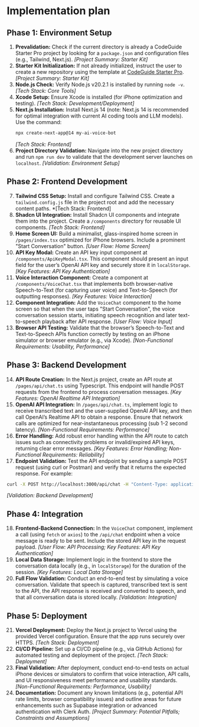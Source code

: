 # Implementation plan

## Phase 1: Environment Setup

1. **Prevalidation:** Check if the current directory is already a CodeGuide Starter Pro project by looking for a `package.json` and configuration files (e.g., Tailwind, Next.js). *[Project Summary: Starter Kit]*
2. **Starter Kit Initialization:** If not already initialized, instruct the user to create a new repository using the template at [CodeGuide Starter Pro](https://github.com/codeGuide-dev/codeguide-starter-pro). *[Project Summary: Starter Kit]*
3. **Node.js Check:** Verify Node.js v20.2.1 is installed by running `node -v`. *[Tech Stack: Core Tools]*
4. **Xcode Setup:** Ensure Xcode is installed (for iPhone optimization and testing). *[Tech Stack: Development/Deployment]*
5. **Next.js Installation:** Install Next.js 14 (note: Next.js 14 is recommended for optimal integration with current AI coding tools and LLM models). Use the command:
   ```bash
   npx create-next-app@14 my-ai-voice-bot
   ```
   *[Tech Stack: Frontend]*
6. **Project Directory Validation:** Navigate into the new project directory and run `npm run dev` to validate that the development server launches on `localhost`. *[Validation: Environment Setup]*

## Phase 2: Frontend Development

7. **Tailwind CSS Setup:** Install and configure Tailwind CSS. Create a `tailwind.config.js` file in the project root and add the necessary content paths. *[Tech Stack: Frontend]
8. **Shadcn UI Integration:** Install Shadcn UI components and integrate them into the project. Create a `/components` directory for reusable UI components. *[Tech Stack: Frontend]*
9. **Home Screen UI:** Build a minimalist, glass-inspired home screen in `/pages/index.tsx` optimized for iPhone browsers. Include a prominent "Start Conversation" button. *[User Flow: Home Screen]*
10. **API Key Modal:** Create an API key input component at `/components/ApiKeyModal.tsx`. This component should present an input field for the user’s OpenAI API key and securely store it in `localStorage`. *[Key Features: API Key Authentication]*
11. **Voice Interaction Component:** Create a component at `/components/VoiceChat.tsx` that implements both browser-native Speech-to-Text (for capturing user voice) and Text-to-Speech (for outputting responses). *[Key Features: Voice Interaction]*
12. **Component Integration:** Add the `VoiceChat` component to the home screen so that when the user taps "Start Conversation", the voice conversation session starts, initiating speech recognition and later text-to-speech playback after API response. *[User Flow: Voice Input]*
13. **Browser API Testing:** Validate that the browser’s Speech-to-Text and Text-to-Speech APIs function correctly by testing on an iPhone simulator or browser emulator (e.g., via Xcode). *[Non-Functional Requirements: Usability, Performance]*

## Phase 3: Backend Development

14. **API Route Creation:** In the Next.js project, create an API route at `/pages/api/chat.ts` using Typescript. This endpoint will handle POST requests from the frontend to process conversation messages. *[Key Features: OpenAI Realtime API Integration]*
15. **OpenAI API Integration:** In `/pages/api/chat.ts`, implement logic to receive transcribed text and the user-supplied OpenAI API key, and then call OpenAI’s Realtime API to obtain a response. Ensure that network calls are optimized for near-instantaneous processing (sub 1-2 second latency). *[Non-Functional Requirements: Performance]*
16. **Error Handling:** Add robust error handling within the API route to catch issues such as connectivity problems or invalid/expired API keys, returning clear error messages. *[Key Features: Error Handling; Non-Functional Requirements: Reliability]*
17. **Endpoint Validation:** Test the API endpoint by sending a sample POST request (using curl or Postman) and verify that it returns the expected response. For example:
   ```bash
   curl -X POST http://localhost:3000/api/chat -H "Content-Type: application/json" -d '{"message": "Hello"}'
   ```
   *[Validation: Backend Development]*

## Phase 4: Integration

18. **Frontend-Backend Connection:** In the `VoiceChat` component, implement a call (using `fetch` or `axios`) to the `/api/chat` endpoint when a voice message is ready to be sent. Include the stored API key in the request payload. *[User Flow: API Processing; Key Features: API Key Authentication]*
19. **Local Data Storage:** Implement logic in the frontend to store the conversation data locally (e.g., in `localStorage`) for the duration of the session. *[Key Features: Local Data Storage]*
20. **Full Flow Validation:** Conduct an end-to-end test by simulating a voice conversation. Validate that speech is captured, transcribed text is sent to the API, the API response is received and converted to speech, and that all conversation data is stored locally. *[Validation: Integration]*

## Phase 5: Deployment

21. **Vercel Deployment:** Deploy the Next.js project to Vercel using the provided Vercel configuration. Ensure that the app runs securely over HTTPS. *[Tech Stack: Deployment]*
22. **CI/CD Pipeline:** Set up a CI/CD pipeline (e.g., via GitHub Actions) for automated testing and deployment of the project. *[Tech Stack: Deployment]*
23. **Final Validation:** After deployment, conduct end-to-end tests on actual iPhone devices or simulators to confirm that voice interaction, API calls, and UI responsiveness meet performance and usability standards. *[Non-Functional Requirements: Performance, Usability]*
24. **Documentation:** Document any known limitations (e.g., potential API rate limits, browser compatibility issues) and outline areas for future enhancements such as Supabase integration or advanced authentication with Clerk Auth. *[Project Summary: Potential Pitfalls; Constraints and Assumptions]*